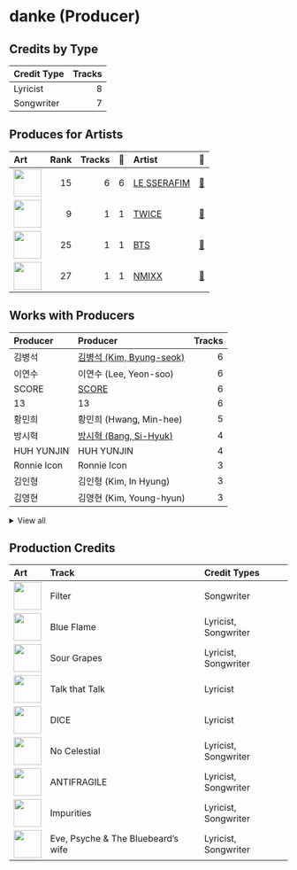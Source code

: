 # danke (Producer)

## Credits by Type

| Credit Type | Tracks |
|:---|---:|
| Lyricist | 8 |
| Songwriter | 7 |

## Produces for Artists

| Art | Rank | Tracks | 💚 | Artist | 🔗 |
|:---|---:|---:|---:|:---|:---|
| <img src="https://i.scdn.co/image/ab6761610000e5eb73f96bdf146d008680149954" alt="" width="50" /> | 15 | 6 | 6 | [LE SSERAFIM](../../artists/le_sserafim/overview.md) | [🔗](https://open.spotify.com/artist/4SpbR6yFEvexJuaBpgAU5p) |
| <img src="https://i.scdn.co/image/ab6761610000e5eb0c6952f39ba680489149a54c" alt="" width="50" /> | 9 | 1 | 1 | [TWICE](../../artists/twice/overview.md) | [🔗](https://open.spotify.com/artist/7n2Ycct7Beij7Dj7meI4X0) |
| <img src="https://i.scdn.co/image/ab6761610000e5ebd642648235ebf3460d2d1f6a" alt="" width="50" /> | 25 | 1 | 1 | [BTS](../../artists/bts/overview.md) | [🔗](https://open.spotify.com/artist/3Nrfpe0tUJi4K4DXYWgMUX) |
| <img src="https://i.scdn.co/image/ab6761610000e5eb1edc72b57c227d48e28888b1" alt="" width="50" /> | 27 | 1 | 1 | [NMIXX](../../artists/nmixx/overview.md) | [🔗](https://open.spotify.com/artist/28ot3wh4oNmoFOdVajibBl) |

## Works with Producers

| Producer | Producer | Tracks |
|:---|:---|---:|
| 김병석 | [김병석 (Kim, Byung-seok)](../김병석_(kim,_byung-seok)/overview.md) | 6 |
| 이연수 | 이연수 (Lee, Yeon-soo) | 6 |
| SCORE | [SCORE](../score/overview.md) | 6 |
| 13 | 13 | 6 |
| 황민희 | 황민희 (Hwang, Min-hee) | 5 |
| 방시혁 | [방시혁 (Bang, Si-Hyuk)](../방시혁_(bang,_si-hyuk)/overview.md) | 4 |
| HUH YUNJIN | HUH YUNJIN | 4 |
| Ronnie Icon | Ronnie Icon | 3 |
| 김인형 | 김인형 (Kim, In Hyung) | 3 |
| 김영현 | 김영현 (Kim, Young-hyun) | 3 |


<details>
<summary>View all</summary>

| Producer | Producer | Tracks |
|:---|:---|---:|
| Tony Maserati | [Tony Maserati](../tony_maserati/overview.md) | 3 |
| Nermin Harambašić | Nermin Harambašić (Harambašić, Nermin) | 2 |
| Sunshine | Sunshine | 2 |
| 박상유 | 박상유 (Park, Sang-yu) | 2 |
| 엄세희 | [엄세희 (Um, Se-Hee)](../엄세희_(um,_se-hee)/overview.md) | 2 |
| 이형석 | 이형석 (Lee, Hyung-seok) | 2 |
| Jonna Hall | Jonna Hall | 2 |
| Supreme Boi | [Supreme Boi](../supreme_boi/overview.md) | 2 |
| 전부연 | 전부연 (Jeon, Bu-yeon) | 2 |
| 김현수 | 김현수 (Kim, Hyun-soo) | 1 |
| poutyface | poutyface | 1 |
| Gusten Dahlqvist | Gusten Dahlqvist | 1 |
| Abir | Abir | 1 |
| Bill Zimmerman | Bill Zimmerman | 1 |
| 김준혁 | 김준혁 (Kim Joonhyuk) | 1 |
| 정은경 | [정은경 (Jung, Eun-Kyung)](../정은경_(jung,_eun-kyung)/overview.md) | 1 |
| Julia Bognar Finnseter | Julia Bognar Finnseter | 1 |
| Daniel "Obi" Klein | Daniel "Obi" Klein | 1 |
| Nathalie Blue | Nathalie Blue | 1 |
| Zaya | Zaya | 1 |
| 차이린 | 차이린 (Chailin) | 1 |
| James Reynolds | James Reynolds | 1 |
| Hilda Stenmalm | Hilda Stenmalm | 1 |
| 이우민 | 이우민 (Yiwoomin) | 1 |
| dae Jung | dae Jung | 1 |
| Arineh Karimi | Arineh Karimi | 1 |
| Frankie Day | Frankie Day | 1 |
| EL CAPITXN | EL CAPITXN | 1 |
| Josh Gudwin | [Josh Gudwin](../josh_gudwin/overview.md) | 1 |
| Maia Wright | Maia Wright | 1 |
| Nikolay Mohr | Nikolay Mohr | 1 |
| Kyler Niko | Kyler Niko | 1 |
| Caroline Gerd Gustavsson | Caroline Gerd Gustavsson | 1 |
| 박지현 | 박지현 (Park, Ji-hyun) | 1 |
| 김채원 | 김채원 (Kim, Chae-won) | 1 |
| JARO | JARO | 1 |
| Adam Hawkins | Adam Hawkins | 1 |
| Paulina Cerrilla | Paulina Cerrilla | 1 |
| BLVSH | BLVSH | 1 |
| Brian U | Brian U | 1 |
| Seu Ran Lee | Seu Ran Lee | 1 |
| 조윤경 | [조윤경 (Jo, Yoon Kyung)](../조윤경_(jo,_yoon_kyung)/overview.md) | 1 |
| Shorelle | Shorelle | 1 |
| Kayofkaj | Kayofkaj | 1 |
| 구혜진 | [구혜진 (Gu, Hye-jin)](../구혜진_(gu,_hye-jin)/overview.md) | 1 |
| Young Chance | Young Chance | 1 |
| Tom Wiklund | Tom Wiklund | 1 |
| Frants | Frants | 1 |
| Max Thulin | Max Thulin | 1 |
| Lady V | Lady V | 1 |
| BENJMN | BENJMN | 1 |
| 랑가 | 랑가 (Langa) | 1 |
| Charli Taft | Charli Taft | 1 |
| 마치 | 마치 (MRCH) | 1 |
| Lutra | Lutra | 1 |
| Phil Tan | [Phil Tan](../phil_tan/overview.md) | 1 |
| Yang Ga | Yang Ga | 1 |
| Maggie Szabo | Maggie Szabo | 1 |
| Dr.JO | Dr.JO | 1 |
| Fallin' Dild | Fallin' Dild | 1 |
| Jonkind | Jonkind | 1 |
| Shintaro Yasuda | Shintaro Yasuda | 1 |
| 안복진 | 안복진 (Ahn, Bok-Jin) | 1 |
| ADORA | ADORA | 1 |
| 양가영 | 양가영 (Yang, Gayoung) | 1 |
| Chris Galland | Chris Galland | 1 |
| Hayes Kramer | Hayes Kramer | 1 |
| 명혜인 | 명혜인 (Myeong, Hyein) | 1 |
| Isabella Lovestory | Isabella Lovestory | 1 |
| Neon Boy | Neon Boy | 1 |
| Charlotte Wilson | Charlotte Wilson | 1 |
| Pdogg | [Pdogg](../pdogg/overview.md) | 1 |
| Manny Marroquin | [Manny Marroquin](../manny_marroquin/overview.md) | 1 |
| 김채아 | 김채아 (Kim, Chae-ah) | 1 |
| 이상엽 | 이상엽 (Lee, Sang-yeob) | 1 |
| 백새임 | 백새임 (Baek, Sae-im) | 1 |
| 아르마딜로 | 아르마딜로 (Armadillo) | 1 |
| 우민정 | 우민정 (Umin, Je-ong) | 1 |

</details>


## Production Credits

| Art | Track | Credit Types |
|:---|:---|:---|
| <img src="https://i.scdn.co/image/ab67616d0000b273505190077497c230422f2934" alt="" width="50" /> | Filter | Songwriter |
| <img src="https://i.scdn.co/image/ab67616d0000b2739030184114911536d5f77555" alt="" width="50" /> | Blue Flame | Lyricist, Songwriter |
| <img src="https://i.scdn.co/image/ab67616d0000b2739030184114911536d5f77555" alt="" width="50" /> | Sour Grapes | Lyricist, Songwriter |
| <img src="https://i.scdn.co/image/ab67616d0000b273c3040848e6ef0e132c5c8340" alt="" width="50" /> | Talk that Talk | Lyricist |
| <img src="https://i.scdn.co/image/ab67616d0000b273eb1b1bb1651e8cca563f3967" alt="" width="50" /> | DICE | Lyricist |
| <img src="https://i.scdn.co/image/ab67616d0000b273a991995542d50a691b9ae5be" alt="" width="50" /> | No Celestial | Lyricist, Songwriter |
| <img src="https://i.scdn.co/image/ab67616d0000b273a991995542d50a691b9ae5be" alt="" width="50" /> | ANTIFRAGILE | Lyricist, Songwriter |
| <img src="https://i.scdn.co/image/ab67616d0000b273a991995542d50a691b9ae5be" alt="" width="50" /> | Impurities | Lyricist, Songwriter |
| <img src="https://i.scdn.co/image/ab67616d0000b273d71fd77b89d08bc1bda219c7" alt="" width="50" /> | Eve, Psyche & The Bluebeard’s wife | Lyricist, Songwriter |
